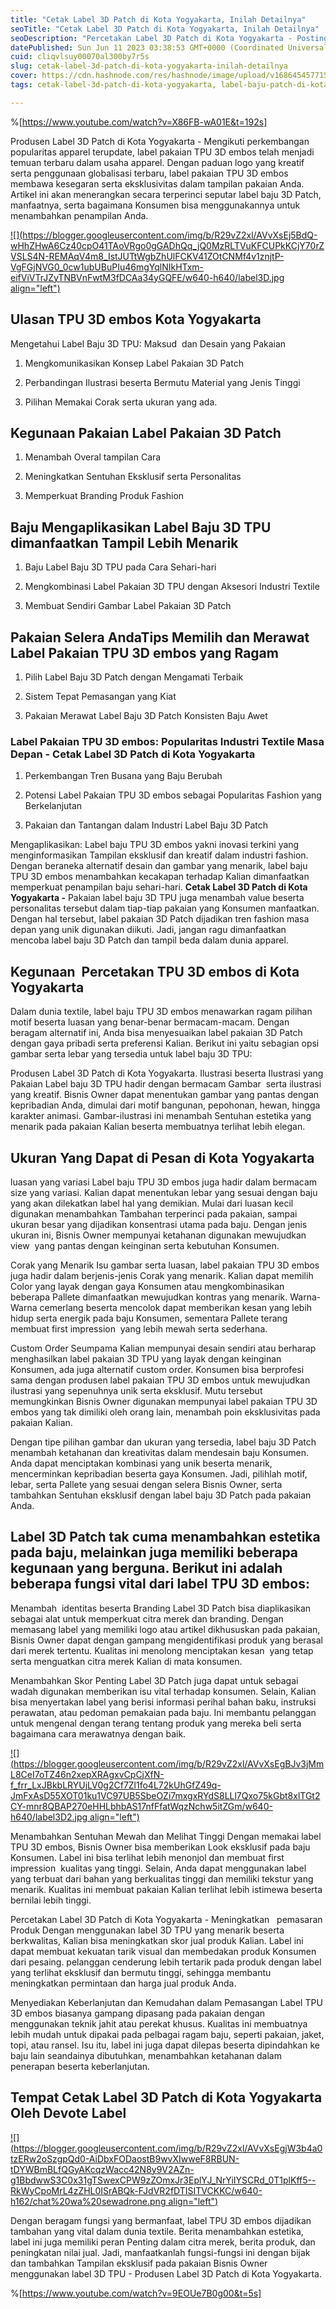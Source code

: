 ```yaml
---
title: "Cetak Label 3D Patch di Kota Yogyakarta, Inilah Detailnya"
seoTitle: "Cetak Label 3D Patch di Kota Yogyakarta, Inilah Detailnya"
seoDescription: "Percetakan Label 3D Patch di Kota Yogyakarta - Postingan ini merupakan Saran dengan lengkap yang Devote.Labels Tulis tentang Jasa Percetakan Label 3D"
datePublished: Sun Jun 11 2023 03:38:53 GMT+0000 (Coordinated Universal Time)
cuid: cliqvlsuy00070al300by7r5s
slug: cetak-label-3d-patch-di-kota-yogyakarta-inilah-detailnya
cover: https://cdn.hashnode.com/res/hashnode/image/upload/v1686454577152/72d65afd-8b24-4bcc-b3b1-3f3f51b26a78.jpeg
tags: cetak-label-3d-patch-di-kota-yogyakarta, label-baju-patch-di-kota-yogyakarta, label-baju-jersey-kota-yogyakarta

---
```


%[https://www.youtube.com/watch?v=X86FB-wA01E&t=192s] 

Produsen Label 3D Patch di Kota Yogyakarta - Mengikuti perkembangan popularitas apparel terupdate, label pakaian TPU 3D embos telah menjadi temuan terbaru dalam usaha apparel. Dengan paduan logo yang kreatif serta penggunaan globalisasi terbaru, label pakaian TPU 3D embos membawa kesegaran serta eksklusivitas dalam tampilan pakaian Anda. Artikel ini akan menerangkan secara terperinci seputar label baju 3D Patch, manfaatnya, serta bagaimana Konsumen bisa menggunakannya untuk menambahkan penampilan Anda.

[![](https://blogger.googleusercontent.com/img/b/R29vZ2xl/AVvXsEj5BdQ-wHhZHwA6Cz40cpO41TAoVRgo0gGADhQq_jQ0MzRLTVuKFCUPkKCjY70rZVSLS4N-REMAqV4m8_IstJUTtWgbZhUlFCKV41ZOtCNMf4v1znjtP-VgFGjNVG0_0cw1ubUBuPIu46mgYqlNIkHTxm-eifViVTrJZyTNBVnFwtM3fDCAa34yGQFE/w640-h640/label3D.jpg align="left")](https://blogger.googleusercontent.com/img/b/R29vZ2xl/AVvXsEj5BdQ-wHhZHwA6Cz40cpO41TAoVRgo0gGADhQq_jQ0MzRLTVuKFCUPkKCjY70rZVSLS4N-REMAqV4m8_IstJUTtWgbZhUlFCKV41ZOtCNMf4v1znjtP-VgFGjNVG0_0cw1ubUBuPIu46mgYqlNIkHTxm-eifViVTrJZyTNBVnFwtM3fDCAa34yGQFE/s900/label3D.jpg)

## Ulasan TPU 3D embos Kota Yogyakarta

Mengetahui Label Baju 3D TPU: Maksud  dan Desain yang Pakaian

1. Mengkomunikasikan Konsep Label Pakaian 3D Patch
    
2. Perbandingan Ilustrasi beserta Bermutu Material yang Jenis Tinggi
    
3. Pilihan Memakai Corak serta ukuran yang ada.
    

## Kegunaan Pakaian Label Pakaian 3D Patch

1. Menambah Overal tampilan Cara
    
2. Meningkatkan Sentuhan Eksklusif serta Personalitas
    
3. Memperkuat Branding Produk Fashion
    

## Baju Mengaplikasikan Label Baju 3D TPU dimanfaatkan Tampil Lebih Menarik

1. Baju Label Baju 3D TPU pada Cara Sehari-hari
    
2. Mengkombinasi Label Pakaian 3D TPU dengan Aksesori Industri Textile
    
3. Membuat Sendiri Gambar Label Pakaian 3D Patch
    

## Pakaian Selera AndaTips Memilih dan Merawat Label Pakaian TPU 3D embos yang Ragam

1. Pilih Label Baju 3D Patch dengan Mengamati Terbaik
    
2. Sistem Tepat Pemasangan yang Kiat
    
3. Pakaian Merawat Label Baju 3D Patch Konsisten Baju Awet
    

### Label Pakaian TPU 3D embos: Popularitas Industri Textile Masa Depan - Cetak Label 3D Patch di Kota Yogyakarta

1. Perkembangan Tren Busana yang Baju Berubah
    
2. Potensi Label Pakaian TPU 3D embos sebagai Popularitas Fashion yang Berkelanjutan
    
3. Pakaian dan Tantangan dalam Industri Label Baju 3D Patch
    

Mengaplikasikan: Label baju TPU 3D embos yakni inovasi terkini yang menginformasikan Tampilan eksklusif dan kreatif dalam industri fashion. Dengan beraneka alternatif desain dan gambar yang menarik, label baju TPU 3D embos menambahkan kecakapan terhadap Kalian dimanfaatkan memperkuat penampilan baju sehari-hari. **Cetak Label 3D Patch di Kota Yogyakarta -** Pakaian label baju 3D TPU juga menambah value beserta personalitas tersebut dalam tiap-tiap pakaian yang Konsumen manfaatkan. Dengan hal tersebut, label pakaian 3D Patch dijadikan tren fashion masa depan yang unik digunakan diikuti. Jadi, jangan ragu dimanfaatkan mencoba label baju 3D Patch dan tampil beda dalam dunia apparel.

## Kegunaan  Percetakan TPU 3D embos di Kota Yogyakarta

Dalam dunia textile, label baju TPU 3D embos menawarkan ragam pilihan motif beserta luasan yang benar-benar bermacam-macam. Dengan beragam alternatif ini, Anda bisa menyesuaikan label pakaian 3D Patch dengan gaya pribadi serta preferensi Kalian. Berikut ini yaitu sebagian opsi gambar serta lebar yang tersedia untuk label baju 3D TPU:

Produsen Label 3D Patch di Kota Yogyakarta. Ilustrasi beserta Ilustrasi yang Pakaian Label baju 3D TPU hadir dengan bermacam Gambar  serta ilustrasi yang kreatif. Bisnis Owner dapat menentukan gambar yang pantas dengan kepribadian Anda, dimulai dari motif bangunan, pepohonan, hewan, hingga karakter animasi. Gambar-ilustrasi ini menambah Sentuhan estetika yang menarik pada pakaian Kalian beserta membuatnya terlihat lebih elegan.

## Ukuran Yang Dapat di Pesan di Kota Yogyakarta

luasan yang variasi Label baju TPU 3D embos juga hadir dalam bermacam size yang variasi. Kalian dapat menentukan lebar yang sesuai dengan baju yang akan dilekatkan label hal yang demikian. Mulai dari luasan kecil digunakan menambahkan Tambahan terperinci pada pakaian, sampai ukuran besar yang dijadikan konsentrasi utama pada baju. Dengan jenis ukuran ini, Bisnis Owner mempunyai ketahanan digunakan mewujudkan view  yang pantas dengan keinginan serta kebutuhan Konsumen.

Corak yang Menarik Isu gambar serta luasan, label pakaian TPU 3D embos juga hadir dalam berjenis-jenis Corak yang menarik. Kalian dapat memilih Color yang layak dengan gaya Konsumen atau mengkombinasikan beberapa Pallete dimanfaatkan mewujudkan kontras yang menarik. Warna-Warna cemerlang beserta mencolok dapat memberikan kesan yang lebih hidup serta energik pada baju Konsumen, sementara Pallete terang membuat first impression  yang lebih mewah serta sederhana.

Custom Order Seumpama Kalian mempunyai desain sendiri atau berharap menghasilkan label pakaian 3D TPU yang layak dengan keinginan Konsumen, ada juga alternatif custom order. Konsumen bisa berprofesi sama dengan produsen label pakaian TPU 3D embos untuk mewujudkan ilustrasi yang sepenuhnya unik serta eksklusif. Mutu tersebut memungkinkan Bisnis Owner digunakan mempunyai label pakaian TPU 3D embos yang tak dimiliki oleh orang lain, menambah poin eksklusivitas pada pakaian Kalian.

Dengan tipe pilihan gambar dan ukuran yang tersedia, label baju 3D Patch menambah ketahanan dan kreativitas dalam mendesain baju Konsumen. Anda dapat menciptakan kombinasi yang unik beserta menarik, mencerminkan kepribadian beserta gaya Konsumen. Jadi, pilihlah motif, lebar, serta Pallete yang sesuai dengan selera Bisnis Owner, serta tambahkan Sentuhan eksklusif dengan label baju 3D Patch pada pakaian Anda.

## Label 3D Patch tak cuma menambahkan estetika pada baju, melainkan juga memiliki beberapa kegunaan yang berguna. Berikut ini adalah beberapa fungsi vital dari label TPU 3D embos:

Menambah  identitas beserta Branding Label 3D Patch bisa diaplikasikan sebagai alat untuk memperkuat citra merek dan branding. Dengan memasang label yang memiliki logo atau artikel dikhususkan pada pakaian, Bisnis Owner dapat dengan gampang mengidentifikasi produk yang berasal dari merek tertentu. Kualitas ini menolong menciptakan kesan  yang tetap serta menguatkan citra merek Kalian di mata konsumen.

Menambahkan Skor Penting Label 3D Patch juga dapat untuk sebagai wadah digunakan memberikan isu vital terhadap konsumen. Selain, Kalian bisa menyertakan label yang berisi informasi perihal bahan baku, instruksi perawatan, atau pedoman pemakaian pada baju. Ini membantu pelanggan untuk mengenal dengan terang tentang produk yang mereka beli serta bagaimana cara merawatnya dengan baik.

[![](https://blogger.googleusercontent.com/img/b/R29vZ2xl/AVvXsEgBJv3jMmL8CeI7oTZ46n2xepXRAgxvCpCjXfN-f_frr_LxJBkbLRYUjLV0g2Cf7Zl1fo4L72kUhGfZ49q-JmFxAsD55XOT01ku1VC97UB5SbeOZi7mxgxRYdS8LLl7Qxo75kGbt8xlTGt2CY-mnr8QBAP270eHHLbhbAS17nfFfatWqzNchw5itZGm/w640-h640/label3D2.jpg align="left")](https://blogger.googleusercontent.com/img/b/R29vZ2xl/AVvXsEgBJv3jMmL8CeI7oTZ46n2xepXRAgxvCpCjXfN-f_frr_LxJBkbLRYUjLV0g2Cf7Zl1fo4L72kUhGfZ49q-JmFxAsD55XOT01ku1VC97UB5SbeOZi7mxgxRYdS8LLl7Qxo75kGbt8xlTGt2CY-mnr8QBAP270eHHLbhbAS17nfFfatWqzNchw5itZGm/s900/label3D2.jpg)

Menambahkan Sentuhan Mewah dan Melihat Tinggi Dengan memakai label TPU 3D embos, Bisnis Owner bisa memberikan Look eksklusif pada baju Konsumen. Label ini bisa terlihat lebih menonjol dan membuat first impression  kualitas yang tinggi. Selain, Anda dapat menggunakan label yang terbuat dari bahan yang berkualitas tinggi dan memiliki tekstur yang menarik. Kualitas ini membuat pakaian Kalian terlihat lebih istimewa beserta bernilai lebih tinggi.

Percetakan Label 3D Patch di Kota Yogyakarta - Meningkatkan   pemasaran Produk Dengan menggunakan label 3D TPU yang menarik beserta berkwalitas, Kalian bisa meningkatkan skor jual produk Kalian. Label ini dapat membuat kekuatan tarik visual dan membedakan produk Konsumen dari pesaing. pelanggan cenderung lebih tertarik pada produk dengan label yang terlihat eksklusif dan bermutu tinggi, sehingga membantu meningkatkan permintaan dan harga jual produk Anda.

Menyediakan Keberlanjutan dan Kemudahan dalam Pemasangan Label TPU 3D embos biasanya gampang dipasang pada pakaian dengan menggunakan teknik jahit atau perekat khusus. Kualitas ini membuatnya lebih mudah untuk dipakai pada pelbagai ragam baju, seperti pakaian, jaket, topi, atau ransel. Isu itu, label ini juga dapat dilepas beserta dipindahkan ke baju lain seandainya dibutuhkan, menambahkan ketahanan dalam penerapan beserta keberlanjutan.

## Tempat Cetak Label 3D Patch di Kota Yogyakarta Oleh Devote Label

[![](https://blogger.googleusercontent.com/img/b/R29vZ2xl/AVvXsEgjW3b4a0tzERw2oSzgpQd0-AiDbxFODaostB9wvXIwweF8RBUN-tDYWBmBLfQGyAKcqzWacc42N8y9V2AZn-g1BbdwwS3C0x31gTSwexCPW9zZOmxJr3EplYJ_NrYiIYSCRd_0T1plKff5--RkWyCpoMrL4zZHL0ISrABQk-FJdVR2fDTISITVCKKC/w640-h162/chat%20wa%20sewadrone.png align="left")](https://wa.me/+6287838865004?text=Permisi%2C%20kak%20mau%20nanya%20tentang%20label%2C%20dapat%20informasi%20dari%20devotelabels.web.id)

Dengan beragam fungsi yang bermanfaat, label TPU 3D embos dijadikan tambahan yang vital dalam dunia textile. Berita menambahkan estetika, label ini juga memiliki peran Penting dalam citra merek, berita produk, dan peningkatan nilai jual. Jadi, manfaatkanlah fungsi-fungsi ini dengan bijak dan tambahkan Tampilan eksklusif pada pakaian Bisnis Owner menggunakan label 3D TPU - Produsen Label 3D Patch di Kota Yogyakarta.

%[https://www.youtube.com/watch?v=9EOUe7B0g00&t=5s]